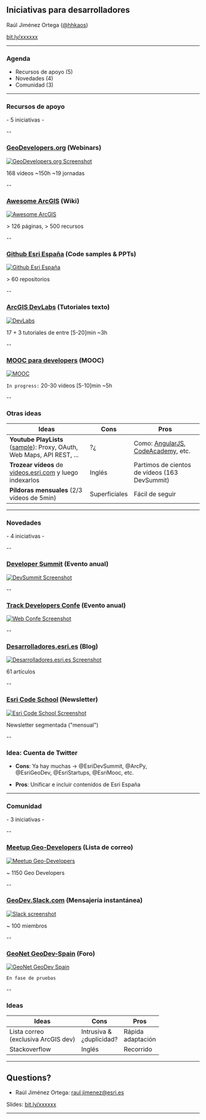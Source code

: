<!-- .slide: class="title" -->

## Iniciativas para desarrolladores
Raúl Jiménez Ortega ([@hhkaos](//twitter.com/hhkaos))

[bit.ly/xxxxxx](http://bit.ly/xxxxxx)

---

<!-- .slide: class="agenda" -->

### Agenda

* Recursos de apoyo (5)
* Novedades (4)
* Comunidad (3)

---

<!-- .slide: class="section" -->

### Recursos de apoyo

\- 5 iniciativas -

--

### [GeoDevelopers.org](http://www.geodevelopers.org/academy) (Webinars)

[![GeoDevelopers.org Screenshot](imgs/geodevelopers.png)](http://www.geodevelopers.org/academy)

168 vídeos ~150h ~19 jornadas

--

### [Awesome ArcGIS](https://esri-es.github.io/awesome-arcgis/) (Wiki)

[![Awesome ArcGIS](imgs/awesome.png)](https://esri-es.github.io/awesome-arcgis/)

\> 126 páginas, > 500 recursos

--

### [Github Esri España](github.com/esri-es) (Code samples & PPTs)

[![Github Esri España](imgs/github-esri-es.png)](http://desarrolladores.esri.es/upcoming/moocs/plataforma-arcgis/)

\> 60 repositorios

--

### [ArcGIS DevLabs](http://desarrolladores.esri.es/upcoming/labs/) (Tutoriales texto)

[![DevLabs](imgs/devlabs.png)](http://desarrolladores.esri.es/upcoming/labs/)

17 + 3 tutoriales de entre [5-20]min ~3h

--

### [MOOC para developers](http://desarrolladores.esri.es/upcoming/moocs/plataforma-arcgis/) (MOOC)

[![MOOC](imgs/mooc.png)](http://desarrolladores.esri.es/upcoming/moocs/plataforma-arcgis/)

`In progress:` 20-30 vídeos [5-10]min ~5h

--

### Otras ideas

|Ideas|Cons|Pros|
|---|---|---|
|**Youtube PlayLists** ([sample](https://www.youtube.com/watch?v=OFltRdXsOEs&list=PLwq5dz_FjCx4xknDRCNqNR_mRIfMRLkXa)): Proxy, OAuth, Web Maps, API REST, ...|?¿|Como: [AngularJS](https://www.youtube.com/user/angularjs/playlists), [CodeAcademy](https://www.youtube.com/user/learncodeacademy/playlists), etc.
|**Trozear vídeos** de [videos.esri.com](http://www.esri.com/videos) y luego indexarlos|Inglés| Partimos de cientos de vídeos (163 DevSummit)
|**Píldoras mensuales** (2/3 vídeos de 5min)|Superficiales|Fácil de seguir|

---

<!-- .slide: class="section" -->

### Novedades

\- 4 iniciativas -

--

### [Developer Summit](https://github.com/esri-es/devsummits-esri-spain/) (Evento anual)

[![DevSummit Screenshot](imgs/devsummit-2017.png)](http://desarrolladores.esri.es)

--

### [Track Developers Confe](http://conferencia.esri.es) (Evento anual)

[![Web Confe Screenshot](imgs/uc16-track-developers.png)](http://conferencia.esri.es)

--

### [Desarrolladores.esri.es](http://desarrolladores.esri.es) (Blog)

[![Desarrolladores.esri.es Screenshot](imgs/desarrolladores.esri.es.png)](http://desarrolladores.esri.es)

61 artículos

--

### [Esri Code School](http://desarrolladores.esri.es/code-school/) (Newsletter)

[![Esri Code School Screenshot](imgs/code-school.png)](http://desarrolladores.esri.es/code-school/)

Newsletter segmentada ("mensual")

--

### Idea: Cuenta de Twitter

* **Cons**: Ya hay muchas -> @EsriDevSummit, @ArcPy,<br>
@EsriGeoDev, @EsriStartups, @EsriMooc, etc.

* **Pros**: Unificar e incluir contenidos de Esri España

---

<!-- .slide: class="section" -->

### Comunidad

\- 3 iniciativas -

--

### [Meetup Geo-Developers](https://www.meetup.com/es-ES/Geo-Developers/messages/archive/) (Lista de correo)

[![Meetup Geo-Developers](imgs/meetup-geodevelopers.png)](https://www.meetup.com/es-ES/Geo-Developers/messages/archive/)

~ 1150 Geo Developers

--

### [GeoDev.Slack.com](https://geodev.slack.com) (Mensajería instantánea)

[![Slack screenshot](imgs/geodev.slack.com.png)](https://geodev.slack.com)

~ 100 miembros

--

### [GeoNet GeoDev-Spain](https://geonet.esri.com/groups/geodev-spain) (Foro)

[![GeoNet GeoDev Spain](imgs/geonet-geodev-spain.png)](https://geonet.esri.com/groups/geodev-spain)

`En fase de pruebas`

--

### Ideas

|Ideas|Cons|Pros|
|---|---|---|
|Lista correo<br>(exclusiva ArcGIS dev)|Intrusiva & <br>¿duplicidad?|Rápida <br>adaptación
|Stackoverflow|Inglés|Recorrido

---

<!-- .slide: class="section centered" -->

## Questions?

* Raúl Jiménez Ortega: raul.jimenez@esri.es

Slides: [bit.ly/xxxxxx](http://bit.ly/xxxxxx)

---

<!-- .slide: class="end" -->
#
